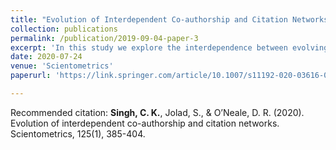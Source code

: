 ```yaml
---
title: "Evolution of Interdependent Co-authorship and Citation Networks"
collection: publications
permalink: /publication/2019-09-04-paper-3
excerpt: 'In this study we explore the interdependence between evolving citation and co-authorship networks focused on the publications, by Indian authors, in American Physical Society journals between 1970 and 2013. We record interactions between each possible pair of authors in two ways: first, by tracing the change in citations they exchanged and, second, by tracing the shortest path between authors in the co-authorship network.'
date: 2020-07-24
venue: 'Scientometrics'
paperurl: 'https://link.springer.com/article/10.1007/s11192-020-03616-0'

---
```



Recommended citation: **Singh, C. K.**, Jolad, S., & O’Neale, D. R. (2020). Evolution of interdependent co-authorship and citation networks. Scientometrics, 125(1), 385-404.
